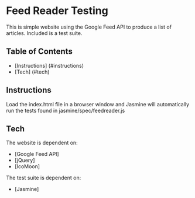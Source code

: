 # Feed Reader Testing
This is simple website using the Google Feed API to produce a list of articles. Included is a test suite.

## Table of Contents
* [Instructions] (#instructions)
* [Tech] (#tech)

## Instructions
Load the index.html file in a browser window and Jasmine will automatically run the tests found in jasmine/spec/feedreader.js

## Tech
The website is dependent on:
* [Google Feed API]
* [jQuery]
* [IcoMoon]

The test suite is dependent on:
* [Jasmine]
